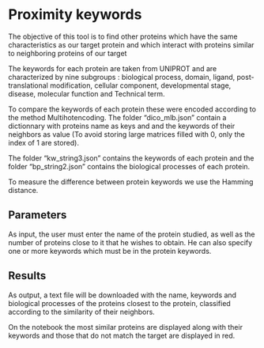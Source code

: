 # Proximity keywords

The objective of this tool is to find other proteins which have the same characteristics as our target protein and which interact with proteins similar to neighboring proteins of our target

The keywords for each protein are taken from UNIPROT and are characterized by nine subgroups : biological process, domain, ligand, post-translational modification, cellular component, developmental stage, disease, molecular function and Technical term.

To compare the keywords of each protein these were encoded according to the method Multihotencoding. The folder “dico_mlb.json” contain a dictionnary with proteins name as keys and and the keywords of their neighbors as value (To avoid storing large matrices filled with 0, only the index of 1 are stored).

The folder “kw_string3.json” contains the keywords of each protein and the folder “bp_string2.json”  contains the biological processes of each protein.

To measure the difference between protein keywords we use the Hamming distance. 
 
## Parameters

As input, the user must enter the name of the protein studied, as well as the number of proteins close to it that he wishes to obtain. He can also specify one or more keywords which must be in the protein keywords.

## Results

As output, a text file will be downloaded with the name, keywords and biological processes of the proteins closest to the protein, classified according to the similarity of their neighbors.

On the notebook the most similar proteins are displayed along with their keywords and those that do not match the target are displayed in red.

